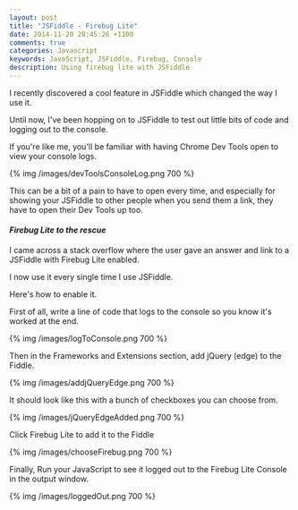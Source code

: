 ```yaml
---
layout: post
title: "JSFiddle - Firebug Lite"
date: 2014-11-20 20:45:26 +1100
comments: true
categories: Javascript
keywords: JavaScript, JSFiddle, Firebug, Console
description: Using firebug lite with JSFiddle
---
```


I recently discovered a cool feature in JSFiddle which changed the way I use it.

Until now, I've been hopping on to JSFiddle to test out little bits of code and logging out to the console.

If you're like me, you'll be familiar with having Chrome Dev Tools open to view your console logs.

{% img  /images/devToolsConsoleLog.png 700  %}

<!--more-->
This can be a bit of a pain to have to open every time, and especially for showing your JSFiddle to other people when you
send them a link, they have to open their Dev Tools up too.

#### *Firebug Lite to the rescue*

I came across a stack overflow where the user gave an answer and link to a JSFiddle with Firebug Lite enabled.

I now use it every single time I use JSFiddle.

Here's how to enable it.


First of all, write a line of code that logs to the console so you know it's worked at the end.

{% img  /images/logToConsole.png 700  %}

Then in the Frameworks and Extensions section, add jQuery (edge) to the Fiddle.

{% img  /images/addjQueryEdge.png 700  %}

It should look like this with a bunch of checkboxes you can choose from.

{% img  /images/jQueryEdgeAdded.png 700  %}

Click Firebug Lite to add it to the Fiddle

{% img  /images/chooseFirebug.png 700  %}

Finally, Run your JavaScript to see it logged out to the Firebug Lite Console in the output window.

{% img  /images/loggedOut.png 700  %}

